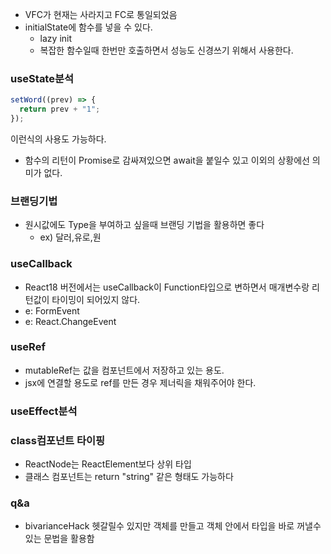 - VFC가 현재는 사라지고 FC로 통일되었음
- initialState에 함수를 넣을 수 있다.
  - lazy init
  - 복잡한 함수일때 한번만 호출하면서 성능도 신경쓰기 위해서 사용한다.

### useState분석

```ts
setWord((prev) => {
  return prev + "1";
});
```

이런식의 사용도 가능하다.

- 함수의 리턴이 Promise로 감싸져있으면 await을 붙일수 있고 이외의 상황에선 의미가 없다.

### 브랜딩기법

- 원시값에도 Type을 부여하고 싶을때 브랜딩 기법을 활용하면 좋다
  - ex) 달러,유로,원

### useCallback

- React18 버전에서는 useCallback이 Function타입으로 변하면서 매개변수랑 리턴값이 타이밍이 되어있지 않다.
- e: FormEvent<HTMLFormElement>
- e: React.ChangeEvent<HTMLInputElement>

### useRef

- mutableRef는 값을 컴포넌트에서 저장하고 있는 용도.
- jsx에 연결할 용도로 ref를 만든 경우 제너릭을 채워주어야 한다.

### useEffect분석

### class컴포넌트 타이핑

- ReactNode는 ReactElement보다 상위 타입
- 클래스 컴포넌트는 return "string" 같은 형태도 가능하다

### q&a

- bivarianceHack 헷갈릴수 있지만 객체를 만들고 객체 안에서 타입을 바로 꺼낼수 있는 문법을 활용함
